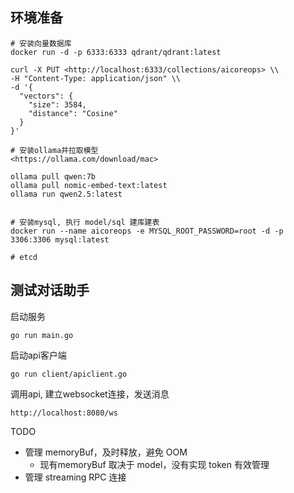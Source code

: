 ## 环境准备
```shell
# 安装向量数据库
docker run -d -p 6333:6333 qdrant/qdrant:latest

curl -X PUT <http://localhost:6333/collections/aicoreops> \\
-H "Content-Type: application/json" \\
-d '{
  "vectors": {
    "size": 3584,
    "distance": "Cosine"
  }
}'

# 安装ollama并拉取模型
<https://ollama.com/download/mac>

ollama pull qwen:7b
ollama pull nomic-embed-text:latest
ollama run qwen2.5:latest


# 安装mysql, 执行 model/sql 建库建表
docker run --name aicoreops -e MYSQL_ROOT_PASSWORD=root -d -p 3306:3306 mysql:latest

# etcd

```

## 测试对话助手

启动服务
```
go run main.go
```

启动api客户端
```
go run client/apiclient.go
```

调用api, 建立websocket连接，发送消息
```
http://localhost:8080/ws
```

TODO
- 管理 memoryBuf，及时释放，避免 OOM
    - 现有memoryBuf 取决于 model，没有实现 token 有效管理
- 管理 streaming RPC 连接